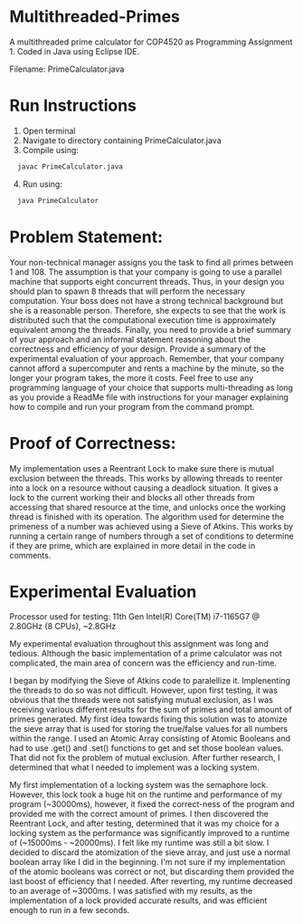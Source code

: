 # Multithreaded-Primes
A multithreaded prime calculator for COP4520 as Programming Assignment 1. Coded in Java using Eclipse IDE.

Filename: PrimeCalculator.java

# Run Instructions
1. Open terminal
2. Navigate to directory containing PrimeCalculator.java
3. Compile using:
```bash
  javac PrimeCalculator.java
```
4. Run using:
```bash
  java PrimeCalculator
```

# Problem Statement:
Your non-technical manager assigns you the task to find all primes between 1 and 108.  The assumption is that your company is going to use a parallel machine that supports eight concurrent threads. Thus, in your design you should plan to spawn 8 threads that will perform the necessary computation. Your boss does not have a strong technical background but she is a reasonable person. Therefore, she expects to see that the work is distributed such that the computational execution time is approximately equivalent among the threads. Finally, you need to provide a brief summary of your approach and an informal statement reasoning about the correctness and efficiency of your design. Provide a summary of the experimental evaluation of your approach. Remember, that your company cannot afford a supercomputer and rents a machine by the minute, so the longer your program takes, the more it costs. Feel free to use any programming language of your choice that supports multi-threading as long as you provide a ReadMe file with instructions for your manager explaining how to compile and run your program from the command prompt.

# Proof of Correctness:
My implementation uses a Reentrant Lock to make sure there is mutual exclusion between the threads. This works by allowing threads to reenter into a lock on a resource without causing a deadlock situation. It gives a lock to the current working their and blocks all other threads from accessing that shared resource at the time, and unlocks once the working thread is finished with its operation. The algorithm used for determine the primeness of a number was achieved using a Sieve of Atkins. This works by running a certain range of numbers through a set of conditions to determine if they are prime, which are explained in more detail in the code in comments. 

# Experimental Evaluation
Processor used for testing: 11th Gen Intel(R) Core(TM) i7-1165G7 @ 2.80GHz (8 CPUs), ~2.8GHz

My experimental evaluation throughout this assignment was long and tedious. Although the basic implementation of a prime calculator was not complicated, the main area of concern was the efficiency and run-time.

I began by modifying the Sieve of Atkins code to paralellize it. Implenenting the threads to do so was not difficult. However, upon first testing, it was obvious that the threads were not satisfying mutual exclusion, as I was receiving various different results for the sum of primes and total amount of primes generated. My first idea towards fixing this solution was to atomize the sieve array that is used for storing the true/false values for all numbers within the range. I used an Atomic Array consisting of Atomic Booleans and had to use .get() and .set() functions to get and set those boolean values. That did not fix the problem of mutual exclusion. After further research, I determined that what I needed to implement was a locking system. 

My first implementation of a locking system was the semaphore lock. However, this lock took a huge hit on the runtime and performance of my program (~30000ms), however, it fixed the correct-ness of the program and provided me with the correct amount of primes. I then discovered the Reentrant Lock, and after testing, determined that it was my choice for a locking system as the performance was significantly improved to a runtime of (~15000ms - ~20000ms). I felt like my runtime was still a bit slow. I decided to discard the atomization of the sieve array, and just use a normal boolean array like I did in the beginning. I'm not sure if my implementation of the atomic booleans was correct or not, but discarding them provided the last boost of efficiency that I needed. After reverting, my runtime decreased to an average of ~3000ms. I was satisfied with my results, as the implementation of a lock provided accurate results, and was efficient enough to run in a few seconds.


